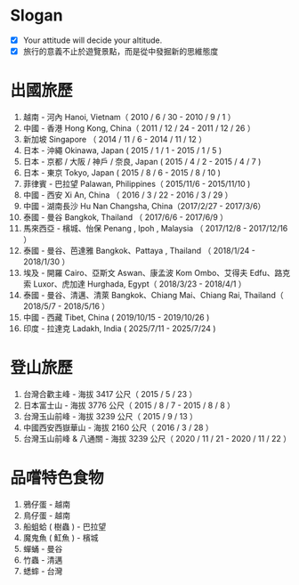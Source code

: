 # Slogan
- [x] Your attitude will decide your altitude.
- [x] 旅行的意義不止於遊覽景點，而是從中發掘新的思維態度

# 出國旅歷
1. 越南 - 河內 Hanoi, Vietnam（ 2010 / 6 / 30 - 2010 / 9 / 1 ）
2. 中國 - 香港 Hong Kong, China（ 2011 / 12 / 24 - 2011 / 12 / 26 ）
3. 新加坡 Singapore （ 2014 / 11 / 6 - 2014 / 11 / 12 ）
4. 日本 - 沖繩  Okinawa, Japan  ( 2015 / 1 / 1 - 2015 / 1 / 5 )
5. 日本 - 京都 / 大阪 / 神戶 / 奈良, Japan  ( 2015 / 4 / 2 - 2015 / 4 / 7 )
6. 日本 - 東京 Tokyo, Japan  ( 2015 / 8 / 6 - 2015 / 8 / 10 )
7. 菲律賓 - 巴拉望 Palawan,  Philippines（ 2015/11/6 - 2015/11/10 ) 
8. 中國 - 西安 Xi An, China （ 2016 / 3 / 22 - 2016 / 3 / 29 ）
9. 中國 - 湖南長沙 Hu Nan Changsha, China（2017/2/27 - 2017/3/6）
10. 泰國 - 曼谷 Bangkok, Thailand （ 2017/6/6 - 2017/6/9 ）
11. 馬來西亞 - 檳城、怡保 Penang , Ipoh  , Malaysia （ 2017/12/8 - 2017/12/16 ）
12. 泰國 - 曼谷、芭達雅 Bangkok、Pattaya  , Thailand （ 2018/1/24 - 2018/1/30 ）
13. 埃及 - 開羅 Cairo、亞斯文 Aswan、康孟波 Kom Ombo、艾得夫 Edfu、路克索 Luxor、虎加達 Hurghada, Egypt（ 2018/3/23 - 2018/4/1 ）
14. 泰國 - 曼谷、清邁、清萊 Bangkok、Chiang Mai、Chiang Rai, Thailand（ 2018/5/7 - 2018/5/16 ）
15. 中國 - 西藏 Tibet, China ( 2019/10/15 - 2019/10/26 )
16. 印度 - 拉達克 Ladakh, India ( 2025/7/11 - 2025/7/24 )

# 登山旅歷
1. 台灣合歡主峰 - 海拔 3417 公尺（ 2015 / 5 / 23 ） 
2. 日本富士山 - 海拔 3776 公尺（ 2015 / 8 / 7 - 2015 / 8 / 8 ）
3. 台灣玉山前峰 - 海拔 3239 公尺（ 2015 / 9 / 13 ）
4. 中國西安西嶽華山 - 海拔 2160 公尺（ 2016 / 3 / 28 ）
5. 台灣玉山前峰 & 八通關 - 海拔 3239 公尺（ 2020 / 11 / 21 - 2020 / 11 / 22 ）

# 品嚐特色食物
1. 鴉仔蛋 - 越南
2. 鳥仔蛋 - 越南
3. 船蛆蛤 ( 樹蟲 ) - 巴拉望
4. 魔鬼魚 ( 魟魚 ) - 檳城
5. 蟬蛹 - 曼谷
6. 竹蟲 - 清邁
7. 蟋蟀 - 台灣

